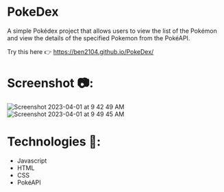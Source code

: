# PokeDex
A simple Pokédex project that allows users to view the list of the Pokémon and view the details of the specified Pokemon from the PokéAPI.

Try this here 👉 https://ben2104.github.io/PokeDex/

# Screenshot  📷:
![Screenshot 2023-04-01 at 9 42 49 AM](https://user-images.githubusercontent.com/103481356/229303605-f8176d4a-002f-4af4-bebb-dab9d2da1ef2.png)
![Screenshot 2023-04-01 at 9 49 45 AM](https://user-images.githubusercontent.com/103481356/229303959-ea57f47a-efc6-4ee8-a2a5-be26f5b17959.png)

# Technologies 📝:
<ul> 
 <li> Javascript </li>
 <li> HTML </li>
 <li> CSS </li>
 <li> PokéAPI </li>
</ul>
